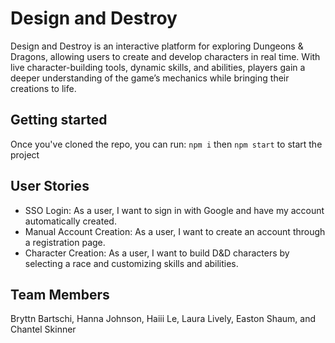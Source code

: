 # Design and Destroy

Design and Destroy is an interactive platform for exploring Dungeons & Dragons, allowing users to create and develop characters in real time. With live character-building tools, dynamic skills, and abilities, players gain a deeper understanding of the game’s mechanics while bringing their creations to life.

## Getting started

Once you've cloned the repo, you can run: `npm i`
then `npm start` to start the project

## User Stories

- SSO Login: As a user, I want to sign in with Google and have my account automatically created.
- Manual Account Creation: As a user, I want to create an account through a registration page.
- Character Creation: As a user, I want to build D&D characters by selecting a race and customizing skills and abilities.

## Team Members

Bryttn Bartschi, Hanna Johnson, Haiii Le, Laura Lively, Easton Shaum, and Chantel Skinner